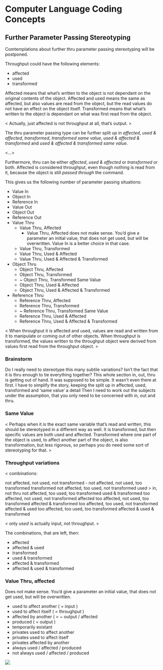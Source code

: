 ﻿Computer Language Coding Concepts
=================================

Further Parameter Passing Stereotyping
--------------------------------------

Comtemplations about further thru parameter passing stereotyping will be postponed.

Throughput could have the following elements:

- affected
- used
- transformed

Affected means that what’s written to the object is not dependant on the original contents of the object.
Affected and used means the same as affected, but also values are read from the object, but the read values do not have an effect on the object itself.
Transformed means that what’s written to the object is dependant on what was first read from the object.

< Actually, just affected is not throughput at all, that’s output. >


The thru parameter passing type can be further split up in *affected*, *used & affected*, *transformed*, *transformed same value*, *used & affected & transformed* and *used & affected & transformed same value*.

<...>

Furthermore, thru can be either *affected*, *used & affected* or *transformed* or both. Affected is considered throughput, even though nothing is read from it, because the object is still *passed through* the command.

This gives us the following number of parameter passing situations:

- Value In
- Object In
- Reference In
- Value Out
- Object Out
- Reference Out
- Value Thru
    - Value Thru, Affected
        - Value Thru, Affected does not make sense. You’d give a parameter an initial value, that does not get used, but will be overwritten. Value In is a better choice in that case.
    - Value Thru, Transformed
    - Value Thru, Used & Affected
    - Value Thru, Used & Affected & Transformed
- Object Thru
    - Object Thru, Affected
    - Object Thru, Transformed
    - ~ Object Thru, Transformed Same Value
    - Object Thru, Used & Affected
    - Object Thru, Used & Affected & Transformed
- Reference Thru
    - Reference Thru, Affected
    - Reference Thru, Transformed
    - ~ Reference Thru, Transformed Same Value
    - Reference Thru, Used & Affected
    - Reference Thru, Used & Affected & Transformed

< When throughput it is affected and used, values are read and written from it to manipulate or coming out of other objects. When throughput is transformed, the values written to the throughput object were derived from values first read from the throughput object. >

### Brainstorm

Do I really need to stereotype this many subtile variations? Isn’t the fact that it is thru enough to tie everything together?
This whole section in, out, thru is getting out of hand.
It was supposed to be simple. It wasn’t even there at first.
I have to simplify the story, keeping the split up in affected, used, transformed and ‘same value’ a detail
Then I need to work out the subjects under the assumption, that you only need to be concerned with in, out and thru.

### Same Value

< Perhaps when it is the exact same variable that’s read and written, this should be stereotyped in a different way as well. It is transformed, but then specific values are both used and affected. Transformed where one part of the object is used, to affect another part of the object, is also transformation, but less rigorous, so perhaps you do need some sort of stereotyping for that. >

### Throughput variations

< combinations:

not affected, not used, not transformed
\-
not affected, not used, too transformed
transformed
not affected, too used, not transformed
used
\> in, not thru
not affected, too used, too transformed
used & transformed
too affected, not used, not transformed
affected
too affected, not used, too transformed
affected & transformed
too affected, too used, not transformed
affected & used
too affected, too used, too transformed
affected & used & transformed

< only *used* is actually input, not throughput. >

The combinations, that are left, then:
- affected
- affected & used
- transformed
- used & transformed
- affected & transformed
- affected & used & transformed

### Value Thru, affected

Does not make sense. You’d give a parameter an initial value, that does not get used, but will be overwritten.

- used to affect another ( = input )
- used to affect itself ( = throughput )
- affected by another ( = ~ output / affected
- produced ( = output )
- temporarily existant
- privates used to affect another
- privates used to affect itself
- privates affected by another
- always used / affected / produced
- not always used / affected / produced

![](images/Further%20parameter%20passing%20stereotyping.001.png)